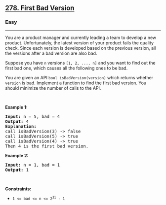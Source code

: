 <h2><a href="https://leetcode.com/problems/first-bad-version/">278. First Bad Version</a></h2><h3>Easy</h3><hr><div style="user-select: auto;"><p style="user-select: auto;">You are a product manager and currently leading a team to develop a new product. Unfortunately, the latest version of your product fails the quality check. Since each version is developed based on the previous version, all the versions after a bad version are also bad.</p>

<p style="user-select: auto;">Suppose you have <code style="user-select: auto;">n</code> versions <code style="user-select: auto;">[1, 2, ..., n]</code> and you want to find out the first bad one, which causes all the following ones to be bad.</p>

<p style="user-select: auto;">You are given an API <code style="user-select: auto;">bool isBadVersion(version)</code> which returns whether <code style="user-select: auto;">version</code> is bad. Implement a function to find the first bad version. You should minimize the number of calls to the API.</p>

<p style="user-select: auto;">&nbsp;</p>
<p style="user-select: auto;"><strong class="example" style="user-select: auto;">Example 1:</strong></p>

<pre style="user-select: auto;"><strong style="user-select: auto;">Input:</strong> n = 5, bad = 4
<strong style="user-select: auto;">Output:</strong> 4
<strong style="user-select: auto;">Explanation:</strong>
call isBadVersion(3) -&gt; false
call isBadVersion(5)&nbsp;-&gt; true
call isBadVersion(4)&nbsp;-&gt; true
Then 4 is the first bad version.
</pre>

<p style="user-select: auto;"><strong class="example" style="user-select: auto;">Example 2:</strong></p>

<pre style="user-select: auto;"><strong style="user-select: auto;">Input:</strong> n = 1, bad = 1
<strong style="user-select: auto;">Output:</strong> 1
</pre>

<p style="user-select: auto;">&nbsp;</p>
<p style="user-select: auto;"><strong style="user-select: auto;">Constraints:</strong></p>

<ul style="user-select: auto;">
	<li style="user-select: auto;"><code style="user-select: auto;">1 &lt;= bad &lt;= n &lt;= 2<sup style="user-select: auto;">31</sup> - 1</code></li>
</ul>
</div>